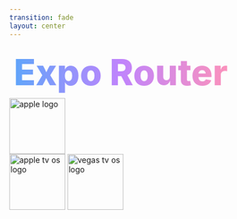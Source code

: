 ```yaml
---
transition: fade
layout: center
---
```


<div
  v-motion
  :initial="{ x: -80 }"
  :enter="{ x: 0 }"
  :leave="{ x: 1000 }"
  style="font-size: 4rem; font-weight: 800; padding: 0.5rem; display: inline-block; line-height: 1.2;"
>
  <span style="background: linear-gradient(to right, rgb(96, 165, 250), rgb(192, 132, 252), rgb(251, 146, 188)); -webkit-background-clip: text; -webkit-text-fill-color: transparent; background-clip: text;">Expo Router</span> 
</div>

<!--
what is expo router?
 benefits
 expo-web
 dom components
 file-based navigation
 listen to following talks to get ideas in order:
  * https://www.youtube.com/watch?v=GKQ_0VfYweg
  * https://www.youtube.com/watch?v=djhEgxQf3Kw
  * https://www.youtube.com/watch?v=hub__0Gbr6E
 server-side rendering
 static site generation
 react server functions
 react suspense boundaries

  pros:
  * new kid on the block
  * file-based navigation
  * uses react navigation + react-native-screens under hood
  * feels like using a web router - link, href, router.push
  * "simpler" API
  * solid support from expo
  * supper server-side rendering *soon*
  * support SSG
  * excellent support for web (ssg, spa, ssr soon,)
  * react server functions
  * they've fully implemented everything react-navigation does, plus more - they're going beyond it

  cons:
  * not as mature as react-navigation
  * not as many libraries rely on it
  * not as many apps use it
  * some bugs?

takeaway:
  * next releases will become more mature
-->

<div style="display: flex; flex-direction: row; gap: 1rem; align-items: center;">
  <div class="i-logos-android-icon w-25 h-25" v-click />
  <img src='/assets/apple-logo.png' alt='apple logo' style='width: 100px; height: 100px;' v-click />
  <div class="i-logos-chrome w-25 h-25" v-click />
  <img src='/assets/tv-os-logo.png' alt='apple tv os logo' style='width: 100px; height: 100px;' v-click />
  <img src='/assets/vegas-os.png' alt='vegas tv os logo' style='width: 100px; height: 100px;' v-click />
</div>

<!--
Expo router is a file based routing framework. It's compatible with Android, IOS, Web, TVos for apple, and even Vega OS which is Amazon's new linux based TV OS
-->
